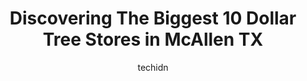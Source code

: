 ---
layout: ampstory
image: https://i0.wp.com/www.depkes.org/wp-content/uploads/2023/06/dollar-tree-0-in-mcallen-tx-1685966519.jpeg?resize=640,853
author: techidn
featured: false
description: Discover the impressive array of Dollar Tree options in McAllen TX, where you can find 10 of the largest Dollar Tree establishments in the area. From renowned classics to hidden gems, McAlle
title: Discovering The Biggest 10 Dollar Tree Stores in McAllen TX
cover:
   title: Discovering The Biggest 10 Dollar Tree Stores in McAllen TX
   subtitle: Rickpate
   background: https://www.depkes.org/wp-content/uploads/2023/06/dollar-tree-0-in-mcallen-tx-1685966519.jpeg

pages: 
 - layout: thirds
   top: <h1>#1 Dollar Tree</h1>
   bottom: "<p>Went today and found they have amazing mirror style cake toppers! They have happy birthday, and for baby shower, its a boy, its a girl and oh baby! The store was not cr</p>"
   background: https://www.depkes.org/wp-content/uploads/2023/06/dollar-tree-1-in-mcallen-tx-1685966520.jpeg
   backgroundblur: true
 - layout: thirds
   top: <h1>#2 Dollar Tree</h1>
   bottom: "<p>701 N International Blvd #129, Hidalgo, TX 78557, United States</p>"
   background: https://www.depkes.org/wp-content/uploads/2023/06/dollar-tree-2-in-mcallen-tx-1685966520.jpeg
   cta:
      link: https://www.depkes.org/blog/discovering-the-biggest-10-dollar-tree-stores-in-mcallen-tx/
      text: Discovering The Biggest 10 Dollar Tree Stores in McAllen TX
 - layout: thirds
   top: <h1>#3 Dollar Tree</h1>
   bottom: "<p>3400 W Nolana Ave, McAllen, TX 78504, United States</p>"
   background: https://www.depkes.org/wp-content/uploads/2023/06/dollar-tree-3-in-mcallen-tx-1685966521.jpeg
   cta:
      link: https://www.depkes.org/blog/discovering-the-biggest-10-dollar-tree-stores-in-mcallen-tx/
      text: Discovering The Biggest 10 Dollar Tree Stores in McAllen TX
 - layout: thirds
   top: <h1>#4 Dollar Tree</h1>
   bottom: "<p>2211 S Cage Blvd Ste 109, Pharr, TX 78577, United States</p>"
   background: https://images.unsplash.com/photo-1462556791646-c201b8241a94?ixlib=rb-4.0.3&ixid=MnwxMjA3fDB8MHxwaG90by1wYWdlfHx8fGVufDB8fHx8&auto=format&fit=crop&w=640&h=853&q=80
   cta:
      link: https://www.depkes.org/blog/discovering-the-biggest-10-dollar-tree-stores-in-mcallen-tx/
      text: Discovering The Biggest 10 Dollar Tree Stores in McAllen TX
 - layout: thirds
   top: <h1>#5 Dollar Tree</h1>
   bottom: "<p>2008 N 10th St, McAllen, TX 78501, United States</p>"
   background: https://images.unsplash.com/photo-1632260260864-caf7fde5ec36?ixlib=rb-4.0.3&ixid=MnwxMjA3fDB8MHxwaG90by1wYWdlfHx8fGVufDB8fHx8&auto=format&fit=crop&w=640&h=853&q=80
   cta:
      link: https://www.depkes.org/blog/discovering-the-biggest-10-dollar-tree-stores-in-mcallen-tx/
      text: Discovering The Biggest 10 Dollar Tree Stores in McAllen TX
 - layout: thirds
   top: <h1>#6 Dollar Tree</h1>
   bottom: "<p>1009 S Closner Blvd, Edinburg, TX 78539, United States</p>"
   background: https://images.unsplash.com/photo-1509114397022-ed747cca3f65?ixlib=rb-4.0.3&ixid=MnwxMjA3fDB8MHxwaG90by1wYWdlfHx8fGVufDB8fHx8&auto=format&fit=crop&w=640&h=853&q=80
   cta:
      link: https://www.depkes.org/blog/discovering-the-biggest-10-dollar-tree-stores-in-mcallen-tx/
      text: Discovering The Biggest 10 Dollar Tree Stores in McAllen TX
 - layout: thirds
   top: <h1>#7 Dollar Tree</h1>
   bottom: "<p>7600 N 10th St Bldg 400, McAllen, TX 78504, United States</p>"
   background: https://images.unsplash.com/photo-1614648718611-0635f29016cb?ixlib=rb-4.0.3&ixid=MnwxMjA3fDB8MHxwaG90by1wYWdlfHx8fGVufDB8fHx8&auto=format&fit=crop&w=640&h=853&q=80
   cta:
      link: https://www.depkes.org/blog/discovering-the-biggest-10-dollar-tree-stores-in-mcallen-tx/
      text: Discovering The Biggest 10 Dollar Tree Stores in McAllen TX
 - layout: thirds
   middle: Continue reading...
   background: https://images.unsplash.com/photo-1531169509526-f8f1fdaa4a67?ixlib=rb-4.0.3&ixid=MnwxMjA3fDB8MHxwaG90by1wYWdlfHx8fGVufDB8fHx8&auto=format&fit=crop&w=640&h=853&q=80
   cta:
      link: https://www.depkes.org/blog/discovering-the-biggest-10-dollar-tree-stores-in-mcallen-tx/
      text: Discovering The Biggest 10 Dollar Tree Stores in McAllen TX
      
---